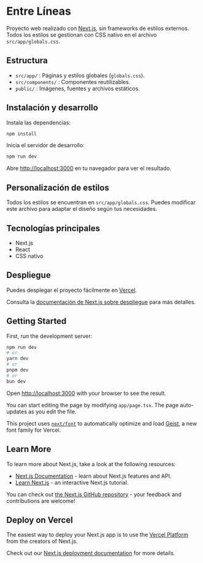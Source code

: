 
# Entre Líneas

Proyecto web realizado con [Next.js](https://nextjs.org), sin frameworks de estilos externos. Todos los estilos se gestionan con CSS nativo en el archivo `src/app/globals.css`.

## Estructura

- `src/app/` : Páginas y estilos globales (`globals.css`).
- `src/components/` : Componentes reutilizables.
- `public/` : Imágenes, fuentes y archivos estáticos.

## Instalación y desarrollo

Instala las dependencias:

```bash
npm install
```

Inicia el servidor de desarrollo:

```bash
npm run dev
```

Abre [http://localhost:3000](http://localhost:3000) en tu navegador para ver el resultado.

## Personalización de estilos

Todos los estilos se encuentran en `src/app/globals.css`. Puedes modificar este archivo para adaptar el diseño según tus necesidades.

## Tecnologías principales

- Next.js
- React
- CSS nativo

## Despliegue

Puedes desplegar el proyecto fácilmente en [Vercel](https://vercel.com/new).

Consulta la [documentación de Next.js sobre despliegue](https://nextjs.org/docs/app/building-your-application/deploying) para más detalles.

## Getting Started

First, run the development server:

```bash
npm run dev
# or
yarn dev
# or
pnpm dev
# or
bun dev
```

Open [http://localhost:3000](http://localhost:3000) with your browser to see the result.

You can start editing the page by modifying `app/page.tsx`. The page auto-updates as you edit the file.

This project uses [`next/font`](https://nextjs.org/docs/app/building-your-application/optimizing/fonts) to automatically optimize and load [Geist](https://vercel.com/font), a new font family for Vercel.

## Learn More

To learn more about Next.js, take a look at the following resources:

- [Next.js Documentation](https://nextjs.org/docs) - learn about Next.js features and API.
- [Learn Next.js](https://nextjs.org/learn) - an interactive Next.js tutorial.

You can check out [the Next.js GitHub repository](https://github.com/vercel/next.js) - your feedback and contributions are welcome!

## Deploy on Vercel

The easiest way to deploy your Next.js app is to use the [Vercel Platform](https://vercel.com/new?utm_medium=default-template&filter=next.js&utm_source=create-next-app&utm_campaign=create-next-app-readme) from the creators of Next.js.

Check out our [Next.js deployment documentation](https://nextjs.org/docs/app/building-your-application/deploying) for more details.
